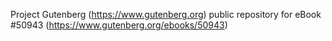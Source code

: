 Project Gutenberg (https://www.gutenberg.org) public repository for
eBook #50943 (https://www.gutenberg.org/ebooks/50943)
